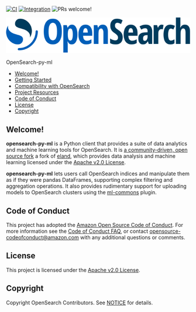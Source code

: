 
[![CI](https://github.com/opensearch-project/opensearch-py-ml/actions/workflows/ci.yml/badge.svg)](https://github.com/opensearch-project/opensearch-py-ml/actions/workflows/ci.yml)
[![Integration](https://github.com/opensearch-project/opensearch-py-ml/actions/workflows/integration.yml/badge.svg)](https://github.com/opensearch-project/opensearch-py-ml/actions/workflows/integration.yml)
![PRs welcome!](https://img.shields.io/badge/PRs-welcome!-success)

![OpenSearch logo](https://github.com/opensearch-project/opensearch-py/raw/main/OpenSearch.svg)

OpenSearch-py-ml

- [Welcome!](https://github.com/opensearch-project/opensearch-py-ml#welcome)
- [Getting Started](https://github.com/opensearch-project/opensearch-py-ml#getting-started)
- [Compatibility with OpenSearch](https://github.com/opensearch-project/opensearch-py-ml#compatibility-with-opensearch)
- [Project Resources](https://github.com/opensearch-project/opensearch-py-ml#project-resources)
- [Code of Conduct](https://github.com/opensearch-project/opensearch-py-ml#code-of-conduct)
- [License](https://github.com/opensearch-project/opensearch-py-ml#license)
- [Copyright](https://github.com/opensearch-project/opensearch-py-ml#copyright)

## Welcome!

**opensearch-py-ml** is a Python client that provides a suite of data analytics and machine learning tools for OpenSearch.
It is [a community-driven, open source fork](https://aws.amazon.com/blogs/opensource/introducing-opensearch/) a fork of [eland](https://github.com/elastic/eland), which provides data analysis and machine learning
licensed under the [Apache v2.0 License](https://github.com/opensearch-project/opensearch-py/blob/main/LICENSE.txt). 

**opensearch-py-ml** lets users call OpenSearch indices and manipulate them as if they were pandas DataFrames, supporting
complex filtering and aggregation operations. It also provides rudimentary support for uploading models to OpenSearch
clusters using the [ml-commons](https://github.com/opensearch-project/ml-commons) plugin.


## Code of Conduct

This project has adopted the 
[Amazon Open Source Code of Conduct](https://github.com/opensearch-project/opensearch-py-ml/blob/main/CODE_OF_CONDUCT.md).
For more information see the [Code of Conduct FAQ](https://aws.github.io/code-of-conduct-faq), or contact 
[opensource-codeofconduct@amazon.com](mailto:opensource-codeofconduct@amazon.com) with any additional questions or comments.

## License

This project is licensed under the
[Apache v2.0 License](https://github.com/opensearch-project/opensearch-py-ml/blob/main/LICENSE).

## Copyright

Copyright OpenSearch Contributors. See 
[NOTICE](https://github.com/opensearch-project/opensearch-py-ml/blob/main/NOTICE) for details.
